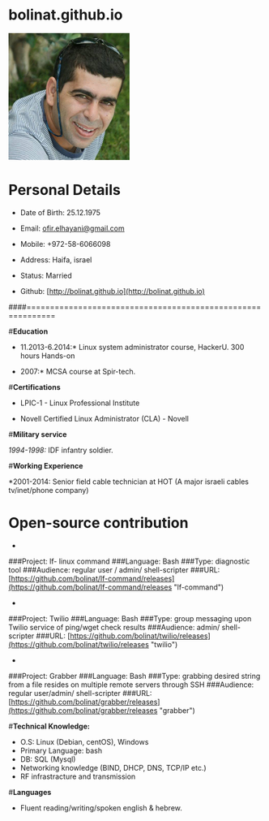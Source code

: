 bolinat.github.io
=================
![my pic](/images/me2.jpg "ofir elhayani")
# **Personal Details**

* Date of Birth: 25.12.1975                           

* Email: [ofir.elhayani@gmail.com](mailto:ofir.elhayani@gmail.com)

* Mobile: +972-58-6066098                             

* Address: Haifa, israel

* Status: Married                                    

* Github: [http://bolinat.github.io](http://bolinat.github.io)


####============================================================

#**Education**

* 11.2013-6.2014:* Linux system administrator course, HackerU. 300 hours Hands-on

* 2007:* MCSA course at Spir-tech.

#**Certifications**

* LPIC-1 - Linux Professional Institute

* Novell Certified Linux Administrator (CLA) - Novell

#**Military service**

*1994-1998:* IDF infantry soldier. 

#**Working Experience**

*2001-2014: Senior field cable technician at HOT (A major israeli cables tv/inet/phone company)
           
# Open-source contribution

* 
###Project:      lf- linux command
###Language:     Bash
###Type:         diagnostic tool 
###Audience:     regular user / admin/ shell-scripter
###URL: [https://github.com/bolinat/lf-command/releases](https://github.com/bolinat/lf-command/releases "lf-command")

* 
###Project:       Twilio
###Language:     Bash
###Type:         group messaging upon Twilio service of ping/wget check results 
###Audience:     admin/ shell-scripter
###URL: [https://github.com/bolinat/twilio/releases](https://github.com/bolinat/twilio/releases "twilio")

* 
###Project:       Grabber
###Language:     Bash
###Type:         grabbing desired string from a file resides on multiple remote servers through SSH
###Audience:     regular user/admin/ shell-scripter
###URL: [https://github.com/bolinat/grabber/releases](https://github.com/bolinat/grabber/releases "grabber")

#**Technical Knowledge:**

* O.S: Linux (Debian, centOS), Windows
* Primary Language: bash
* DB: SQL (Mysql)
* Networking knowledge (BIND, DHCP, DNS, TCP/IP etc.)
* RF infrastracture and transmission

#**Languages**

* Fluent reading/writing/spoken english & hebrew.



